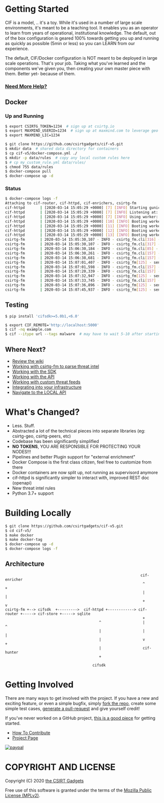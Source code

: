 # Getting Started

CIF is a model, .. it's a toy. While it's used in a number of large scale environments, it's meant to be a teaching tool. It enables you as an operator to learn from years of operational, institutional knowledge. The default, out of the box configuration is geared 100% towards getting you up and running  as quickly as possible (5min or less) so you can LEARN from our experience. 

The default, CIF/Docker configuration is NOT meant to be deployed in large scale operations. That's your job. Taking what you've learned and the components we've given you, then creating your own master piece with them. Better yet- because of them.

### [Need More Help?](https://csirtg.io/support)

## Docker
### Up and Running

```bash
$ export CSIRTG_TOKEN=1234  # sign up at csirtg.io
$ export MAXMIND_USERID=1234  # sign up at maxmind.com to leverage geo location data
$ export MAXMIND_LIC=1234

$ git clone https://github.com/csirtgadgets/cif-v5.git
$ mkdir data  # shared data directory for containers
$ cp cif-v5/docker-compose.yml ./
$ mkdir -p data/rules  # copy any local custom rules here
$ # cp my_custom_rule.yml data/rules/
$ chmod 755 data/rules
$ docker-compose pull
$ docker-compose up -d
```

### Status
```bash
$ docker-compose logs -f
Attaching to cif-router, cif-httpd, cif-enrichers, csirtg-fm
cif-httpd       | [2020-03-14 15:05:29 +0000] [7] [INFO] Starting gunicorn 19.10.0
cif-httpd       | [2020-03-14 15:05:29 +0000] [7] [INFO] Listening at: http://0.0.0.0:5000 (7)
cif-httpd       | [2020-03-14 15:05:29 +0000] [7] [INFO] Using worker: gevent
cif-httpd       | [2020-03-14 15:05:29 +0000] [10] [INFO] Booting worker with pid: 10
cif-httpd       | [2020-03-14 15:05:29 +0000] [11] [INFO] Booting worker with pid: 11
cif-httpd       | [2020-03-14 15:05:29 +0000] [12] [INFO] Booting worker with pid: 12
cif-httpd       | [2020-03-14 15:05:29 +0000] [13] [INFO] Booting worker with pid: 13
csirtg-fm       | 2020-03-14 15:05:30,107 - INFO - csirtg_fm.cli[316] - random delay is 1.0
csirtg-fm       | 2020-03-14 15:05:30,107 - INFO - csirtg_fm.cli[317] - running every 60 after that  # <--- data will start coming in after this 60 delay
csirtg-fm       | 2020-03-14 15:06:30,184 - INFO - csirtg_fm.cli[85] - starting run...
csirtg-fm       | 2020-03-14 15:06:30,261 - INFO - csirtg_fm.cli[157] - processing: openphish.yml - urls
csirtg-fm       | 2020-03-14 15:06:38,681 - INFO - csirtg_fm.cli[157] - processing: abuse_ch.yml - urlhaus
csirtg-fm       | 2020-03-14 15:07:01,407 - INFO - csirtg_fm[125] - sending: 6
csirtg-fm       | 2020-03-14 15:07:01,598 - INFO - csirtg_fm.cli[157] - processing: abuse_ch.yml - feodo_malware
csirtg-fm       | 2020-03-14 15:07:20,339 - INFO - csirtg_fm.cli[157] - processing: abuse_ch.yml - feodo_botnet
csirtg-fm       | 2020-03-14 15:07:32,947 - INFO - csirtg_fm[125] - sending: 31
csirtg-fm       | 2020-03-14 15:07:33,745 - INFO - csirtg_fm.cli[157] - processing: alexa.yml - top-1000
csirtg-fm       | 2020-03-14 15:07:36,896 - INFO - csirtg_fm[125] - sending: 500
csirtg-fm       | 2020-03-14 15:07:45,937 - INFO - csirtg_fm[125] - sending: 500
```

## Testing
```bash
$ pip install 'cifsdk>=5.0b1,<6.0'

$ export CIF_REMOTE='http://localhost:5000'
$ cif -nq example.com
$ cif --itype url --tags malware  # may have to wait 5-10 after starting as data flows in
```

## Where Next?

* [Review the wiki](https://github.com/csirtgadgets/cif-v5/wiki)
* [Working with csirtg-fm to parse threat intel](https://github.com/csirtgadgets/csirtg-fm-v2/wiki)
* [Working with the SDK](https://github.com/csirtgadgets/cifsdk-v5-py/wiki)
* [Working with the API](https://github.com/csirtgadgets/cif-v5/wiki/REST-API)
* [Working with custom threat feeds](https://github.com/csirtgadgets/cif-v5/wiki/Custom-threat-feeds)
* [Integrating into your infrastructure](https://github.com/csirtgadgets/cif-v5/wiki/Where-do-I-start-with-Integrations)
* [Navigate to the LOCAL API](http://localhost:5000)

# What's Changed?

* Less. Stuff. 
* Abstracted a lot of the technical pieces into separate libraries (eg: csirtg-geo, csirtg-peers, etc)
* Codebase has been significantly simplified
* **NO TOKENS**, YOU ARE RESPONSIBLE FOR PROTECTING YOUR NODES!!!
* Pipelines and better Plugin support for "external enrichment"
* Docker Compose is the first class citizen, feel free to customize from there
* Docker containers are now split up, not running as supervisord anymore
* cif-httpd is significantly simpler to interact with, improved REST doc (openapi)
* New threat intel rules
* Python 3.7+ support

# Building Locally
```bash
$ git clone https://github.com/csirtgadgets/cif-v5.git
$ cd cif-v5/
$ make docker
$ make docker-tag
$ docker-compose up -d
$ docker-compose logs -f
```

## Architecture

```
                                                              cif-enricher
                                                               ^        +
                                                               |        |
                                                               +        v
csirtg-fm +--> cifsdk  +--------->  cif-httpd +------------> cif-router +-----> cif-store +-----> sqlite
                                                               +
                                           ^                   |        ^
                                           |                   |        |
                                           |                   v        +
                                           |                   cif-hunter
                                           +

                                        cifsdk
```

# Getting Involved
There are many ways to get involved with the project. If you have a new and exciting feature, or even a simple bugfix, simply [fork the repo](https://help.github.com/articles/fork-a-repo), create some simple test cases, [generate a pull-request](https://help.github.com/articles/using-pull-requests) and give yourself credit!

If you've never worked on a GitHub project, [this is a good piece](https://guides.github.com/activities/contributing-to-open-source) for getting started.

* [How To Contribute](contributing.md)  
* [Project Page](http://csirtgadgets.com/collective-intelligence-framework/)

[![paypal](https://www.paypalobjects.com/en_US/i/btn/btn_donateCC_LG.gif)](https://www.paypal.com/cgi-bin/webscr?cmd=_s-xclick&hosted_button_id=YZPQXDLNYZZ3W)

# COPYRIGHT AND LICENSE

Copyright (C) 2020 [the CSIRT Gadgets](http://csirtgadgets.com)

Free use of this software is granted under the terms of the [Mozilla Public License (MPLv2)](https://www.mozilla.org/en-US/MPL/2.0/).
